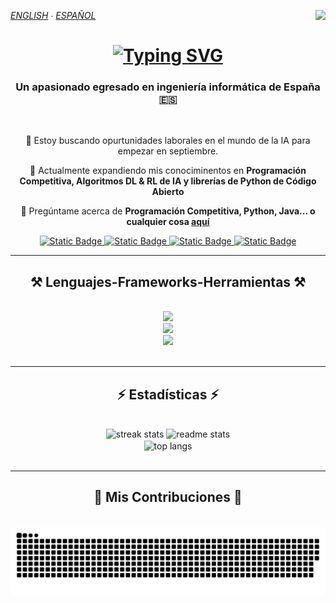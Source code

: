 *[ENGLISH](https://github.com/Danipiza/Danipiza/blob/main/README.md) ∙ [ESPAÑOL](README_ESP.md)* <img align="right" src="https://visitor-badge.laobi.icu/badge?page_id=danipiza.danipiza" />

<h1 align="center"> 
  <a href="https://git.io/typing-svg">
    <img src="https://readme-typing-svg.herokuapp.com?font=Fira+Code&size=35&duration=4000&pause=1000&background=FFFFFF00&center=true&vCenter=true&width=500&height=70&lines=Holaa!%F0%9F%91%8B;Soy+Daniel" alt="Typing SVG" />
  </a>
</h1>
<h3 align="center">Un apasionado egresado en ingeniería informática de España 🇪🇸</h3>

<br/> 

<div align="center">
 
  🔭 Estoy buscando opurtunidades laborales en el mundo de la IA para empezar en septiembre.
   
  🌱 Actualmente expandiendo mis conociminentos en **Programación Competitiva, Algoritmos DL & RL de IA y librerías de Python de Código Abierto**
  
  💬 Pregúntame acerca de **Programación Competitiva, Python, Java...  o cualquier cosa [aquí](https://github.com/danipiza/danipiza/issues)**

</div>

<div align="center"> 
  <a href="mailto:dpizarrogallego@gmail.com">
    <img alt="Static Badge" src="https://img.shields.io/badge/GMAIL-black?style=for-the-badge&logo=gmail&logoSize=auto&color=333333">
  </a>   
  <a href="https://www.linkedin.com/in/daniel-pizarro-gallego-2750a22a5/">
    <img alt="Static Badge" src="https://img.shields.io/badge/LinkedIn-black?style=for-the-badge&logo=LinkedIn&color=0a66c2">
  </a>  
  <a href="https://danipiza.github.io/" target="_blank">
     <img alt="Static Badge" src="https://img.shields.io/badge/Portfolio-black?style=for-the-badge&logo=Astro&color=6b009d">
  </a>
  <a href="https://leetcode.com/u/DannyP39/" target="_blank">
     <img alt="Static Badge" src="https://img.shields.io/badge/LeetCode-black?style=for-the-badge&logo=LeetCode&color=b77611">
  </a>
</div>



<hr/> 

<h2 align="center">⚒️ Lenguajes-Frameworks-Herramientas ⚒️</h2>
<br/>
<div align="center">
    <img src="https://skillicons.dev/icons?i=python,java,cpp,c,ruby,astro,html" />         
</div>
<div align="center">
    <img src="https://skillicons.dev/icons?i=github,git,figma" />     
</div>
<div align="center">
    <img src="https://skillicons.dev/icons?i=vscode,visualstudio,vim,eclipse,idea,photoshop" /><br>         
</div>

<br/>
<hr/>

<h2 align="center">⚡ Estadísticas ⚡</h2>
<br>
  <div align=center>
    <img width=390 src="https://github-readme-streak-stats-salesp07.vercel.app/?user=danipiza&count_private=true&theme=react&border_radius=10" alt="streak stats"/>
    <img width=390 src="https://github-readme-stats-salesp07.vercel.app/api?username=danipiza&count_private=true&show_icons=true&theme=react&rank_icon=github&border_radius=10" alt="readme stats" />    
    <br/>  
    <img width=325 align="center" src="https://github-readme-stats-salesp07.vercel.app/api/top-langs/?username=danipiza&hide=HTML&langs_count=8&layout=compact&theme=react&border_radius=10&size_weight=0.5&count_weight=0.5&exclude_repo=github-readme-stats" alt="top langs" />
  </div>
<br/>


<hr/>

<div align="center">
  <h2>🐍 Mis Contribuciones 🐍</h2>
  <br>
  <img alt="snake eating my contributions" src="https://raw.githubusercontent.com/Danipiza/Danipiza/output/github-contribution-grid-snake.svg" />  
  <br/>
  <br/>
</div>

<!-- <div> container -->
<!-- <hN> N ∈ [1,6] headings -->
<!-- <hr> horizontal rule (horizontal line) -->
<!-- <br> break line -->

